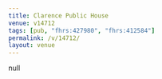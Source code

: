 ```yaml
---
title: Clarence Public House
venue: v14712
tags: [pub, "fhrs:427980", "fhrs:412584"]
permalink: /v/14712/
layout: venue
---
```

null